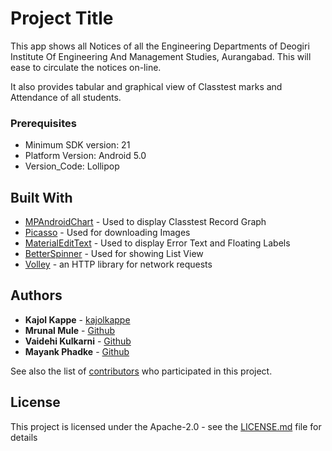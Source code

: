 # Project Title

This app shows all Notices of all the Engineering Departments of Deogiri Institute Of Engineering And Management Studies, Aurangabad.
This will ease to circulate the notices on-line.

It also provides tabular and graphical view of Classtest marks and Attendance of all students.

### Prerequisites

* Minimum SDK version: 21
* Platform Version: Android 5.0
* Version_Code: Lollipop

## Built With

* [MPAndroidChart](https://github.com/PhilJay/MPAndroidChart) - Used to display Classtest Record Graph
* [Picasso](https://github.com/square/picasso) - Used for downloading Images
* [MaterialEditText](https://github.com/rengwuxian/MaterialEditText) - Used to display Error Text and Floating Labels
* [BetterSpinner](https://github.com/Lesilva/BetterSpinner) - Used for showing List View
* [Volley](https://developer.android.com/training/volley/index.html) - an HTTP library for network requests

## Authors

* **Kajol Kappe** - [kajolkappe](https://github.com/PurpleBooth)
* **Mrunal Mule** - [Github](https://github.com/PurpleBooth)
* **Vaidehi Kulkarni** - [Github](https://github.com/PurpleBooth)
* **Mayank Phadke** - [Github](https://github.com/PurpleBooth)

See also the list of [contributors](https://github.com/vaidehikulkarni/diems-class-test/graphs/contributors) who participated in this project.

## License

This project is licensed under the Apache-2.0 - see the [LICENSE.md](LICENSE.md) file for details
